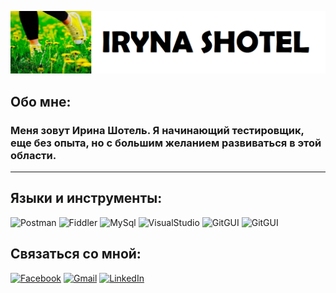 ![Header](https://github.com/Irlama/Irlama/blob/main/assets/1.png)


## Обо мне:

### Меня зовут Ирина Шотель. Я начинающий тестировщик, еще без опыта, но с большим желанием развиваться в этой области.


---


## Языки и инструменты:

![Postman](https://img.shields.io/badge/-Postman-FF6C37?styel=for-the-badge&logo=Postman&logoColor=FFF2ED)
![Fiddler](https://img.shields.io/badge/-Fiddler-F2CB144?styel=for-the-badge&logo=Fiddler&logoColo=FFFFFF)
![MySql](https://img.shields.io/badge/-MySql-E8F7FD?styel=for-the-badge&logo=MySql&logoColo=167DA1)
![VisualStudio](https://img.shields.io/badge/-VisualStudio-0078B9?styel=for-the-badge&logo=VisualStudio&logoColo=0078B9)
![GitGUI](https://img.shields.io/badge/-GitGUI-E8F7FD?styel=for-the-badge&logo=git&logoColo=167DA1)
![GitGUI](https://img.shields.io/badge/-GitBUSH-E8F7FD?styel=for-the-badge&logo=git&logoColo=167DA1)


## Связаться со мной:

[![Facebook](https://img.shields.io/badge/-Facebook-0077FF?styel=for-the-badge&logo=Facebook&logoColor=FFF2ED)](https://www.facebook.com/irina.shotel)
[![Gmail](https://img.shields.io/badge/-Gmail-red?style=flat&logo=Gmail&logoColor=white)](mailto:qa.irina.shotel@gmail.com)
[![LinkedIn](https://img.shields.io/badge/-@irynashotel-blue?style=flat&logo=LinkedIn&logoColor=white)](https://il.linkedin.com/)